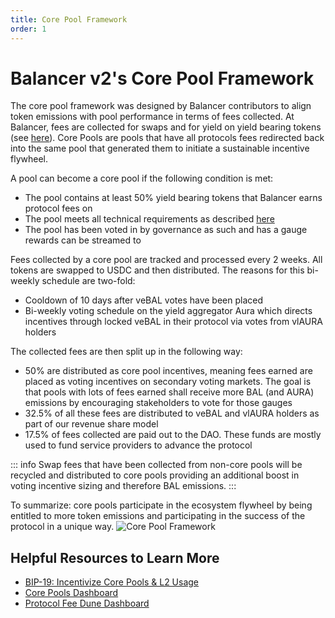 ```yaml
---
title: Core Pool Framework
order: 1
---
```


# Balancer v2's Core Pool Framework
The core pool framework was designed by Balancer contributors to align token emissions with pool performance in terms of fees collected. At Balancer, fees are collected for swaps and for yield on yield bearing tokens (see [here](https://docs.balancer.fi/concepts/governance/protocol-fees.html#governable-protocol-fees)). Core Pools are pools that have all protocols fees redirected back into the same pool that generated them to initiate a sustainable incentive flywheel.

A pool can become a core pool if the following condition is met:

- The pool contains at least 50% yield bearing tokens that Balancer earns protocol fees on
- The pool meets all technical requirements as described [here](./onboard-yb-token.md)
- The pool has been voted in by governance as such and has a gauge rewards can be streamed to


Fees collected by a core pool are tracked and processed every 2 weeks. All tokens are swapped to USDC and then distributed. The reasons for this bi-weekly schedule are two-fold:

- Cooldown of 10 days after veBAL votes have been placed
- Bi-weekly voting schedule on the yield aggregator Aura which directs incentives through locked veBAL in their protocol via votes from vlAURA holders

The collected fees are then split up in the following way:

- 50% are distributed as core pool incentives, meaning fees earned are placed as voting incentives on secondary voting markets. The goal is that pools with lots of fees earned shall receive more BAL (and AURA) emissions by encouraging stakeholders to vote for those gauges
- 32.5% of all these fees are distributed to veBAL and vlAURA holders as part of our revenue share model
- 17.5% of fees collected are paid out to the DAO. These funds are mostly used to fund service providers to advance the protocol


::: info
Swap fees that have been collected from non-core pools will be recycled and distributed to core pools providing an additional boost in voting incentive sizing and therefore BAL emissions.
:::

To summarize: core pools participate in the ecosystem flywheel by being entitled to more token emissions and participating in the success of the protocol in a unique way.
![Core Pool Framework](/images/corePoolFramework.png)

## Helpful Resources to Learn More
- [BIP-19: Incentivize Core Pools & L2 Usage](https://forum.balancer.fi/t/bip-19-incentivize-core-pools-l2-usage/3329)
- [Core Pools Dashboard](https://balancer.defilytica.com/#/corePools)
- [Protocol Fee Dune Dashboard](https://dune.com/balancer/protocol-fees)
